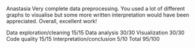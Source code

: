 Anastasia
Very complete data preprocessing. 
You used a lot of different graphs to visualise but some more written interpretation would have been appreciated. 
Overall, excellent work!

Data exploration/cleaning 15/15
Data analysis 30/30
Visualization 30/30 
Code quality 15/15
Interpretation/conclusion 5/10
Total 95/100

